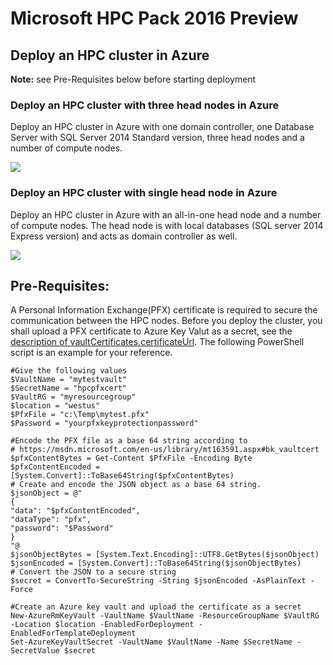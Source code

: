 # Microsoft HPC Pack 2016 Preview

## Deploy an HPC cluster in Azure
**Note:** see Pre-Requisites below before starting deployment
### Deploy an HPC cluster with three head nodes in Azure
Deploy an HPC cluster in Azure with one domain controller, one Database Server with SQL Server 2014 Standard version, three head nodes and a number of compute nodes.

<a href="https://portal.azure.com/#create/Microsoft.Template/uri/https%3A%2F%2Fraw.githubusercontent.com%2FMsHpcPack%2FHPCPack2016Preview%2Fmaster%2Fnewcluster-three-hns%2Fazuredeploy.json" target="_blank">
    <img src="http://azuredeploy.net/deploybutton.png"/>
</a>

### Deploy an HPC cluster with single head node in Azure
Deploy an HPC cluster in Azure with an all-in-one head node and a number of compute nodes. The head node is with local databases (SQL server 2014 Express version) and acts as domain controller as well.

<a href="https://portal.azure.com/#create/Microsoft.Template/uri/https%3A%2F%2Fraw.githubusercontent.com%2FMsHpcPack%2FHPCPack2016Preview%2Fmaster%2Fnewcluster-single-hn%2Fazuredeploy.json" target="_blank">
    <img src="http://azuredeploy.net/deploybutton.png"/>
</a>

## Pre-Requisites:

A Personal Information Exchange(PFX) certificate is required to secure the communication between the HPC nodes. Before you deploy the cluster, you shall upload a PFX certificate to Azure Key Valut as a secret, see the [description of vaultCertificates.certificateUrl]( https://msdn.microsoft.com/en-us/library/mt163591.aspx#bk_vaultcert). The following PowerShell script is an example for your reference.

    #Give the following values
    $VaultName = "mytestvault"
    $SecretName = "hpcpfxcert"
    $VaultRG = "myresourcegroup"
    $location = "westus"
    $PfxFile = "c:\Temp\mytest.pfx"
    $Password = "yourpfxkeyprotectionpassword"

    #Encode the PFX file as a base 64 string according to 
    # https://msdn.microsoft.com/en-us/library/mt163591.aspx#bk_vaultcert
    $pfxContentBytes = Get-Content $PfxFile -Encoding Byte
    $pfxContentEncoded = [System.Convert]::ToBase64String($pfxContentBytes)
    # Create and encode the JSON object as a base 64 string.
    $jsonObject = @"
    {
    "data": "$pfxContentEncoded",
    "dataType": "pfx",
    "password": "$Password"
    }
    "@
    $jsonObjectBytes = [System.Text.Encoding]::UTF8.GetBytes($jsonObject)
    $jsonEncoded = [System.Convert]::ToBase64String($jsonObjectBytes)
    # Convert the JSON to a secure string
    $secret = ConvertTo-SecureString -String $jsonEncoded -AsPlainText -Force

    #Create an Azure key vault and upload the certificate as a secret
    New-AzureRmKeyVault -VaultName $VaultName -ResourceGroupName $VaultRG -Location $location -EnabledForDeployment -EnabledForTemplateDeployment
    Set-AzureKeyVaultSecret -VaultName $VaultName -Name $SecretName -SecretValue $secret
